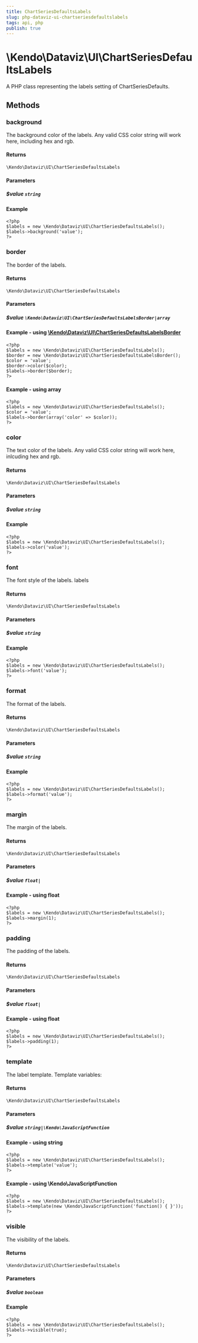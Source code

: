 ```yaml
---
title: ChartSeriesDefaultsLabels
slug: php-dataviz-ui-chartseriesdefaultslabels
tags: api, php
publish: true
---
```


# \Kendo\Dataviz\UI\ChartSeriesDefaultsLabels

A PHP class representing the labels setting of ChartSeriesDefaults.


## Methods

### background
The background color of the labels. Any valid CSS color string will work here,
including hex and rgb.

#### Returns
`\Kendo\Dataviz\UI\ChartSeriesDefaultsLabels`

#### Parameters

##### $value `string`



#### Example 
    <?php
    $labels = new \Kendo\Dataviz\UI\ChartSeriesDefaultsLabels();
    $labels->background('value');
    ?>

### border

The border of the labels.

#### Returns
`\Kendo\Dataviz\UI\ChartSeriesDefaultsLabels`

#### Parameters

##### $value `\Kendo\Dataviz\UI\ChartSeriesDefaultsLabelsBorder|array`


#### Example - using [\Kendo\Dataviz\UI\ChartSeriesDefaultsLabelsBorder](/api/wrappers/php/Kendo/Dataviz/UI/ChartSeriesDefaultsLabelsBorder)
    <?php
    $labels = new \Kendo\Dataviz\UI\ChartSeriesDefaultsLabels();
    $border = new \Kendo\Dataviz\UI\ChartSeriesDefaultsLabelsBorder();
    $color = 'value';
    $border->color($color);
    $labels->border($border);
    ?>

#### Example - using array

    <?php
    $labels = new \Kendo\Dataviz\UI\ChartSeriesDefaultsLabels();
    $color = 'value';
    $labels->border(array('color' => $color));
    ?>

### color
The text color of the labels. Any valid CSS color string will work here, inlcuding hex
and rgb.

#### Returns
`\Kendo\Dataviz\UI\ChartSeriesDefaultsLabels`

#### Parameters

##### $value `string`



#### Example 
    <?php
    $labels = new \Kendo\Dataviz\UI\ChartSeriesDefaultsLabels();
    $labels->color('value');
    ?>

### font
The font style of the labels.
labels

#### Returns
`\Kendo\Dataviz\UI\ChartSeriesDefaultsLabels`

#### Parameters

##### $value `string`



#### Example 
    <?php
    $labels = new \Kendo\Dataviz\UI\ChartSeriesDefaultsLabels();
    $labels->font('value');
    ?>

### format
The format of the labels.

#### Returns
`\Kendo\Dataviz\UI\ChartSeriesDefaultsLabels`

#### Parameters

##### $value `string`



#### Example 
    <?php
    $labels = new \Kendo\Dataviz\UI\ChartSeriesDefaultsLabels();
    $labels->format('value');
    ?>

### margin
The margin of the labels.

#### Returns
`\Kendo\Dataviz\UI\ChartSeriesDefaultsLabels`

#### Parameters

##### $value `float|`



#### Example  - using float
    <?php
    $labels = new \Kendo\Dataviz\UI\ChartSeriesDefaultsLabels();
    $labels->margin(1);
    ?>

### padding
The padding of the labels.

#### Returns
`\Kendo\Dataviz\UI\ChartSeriesDefaultsLabels`

#### Parameters

##### $value `float|`



#### Example  - using float
    <?php
    $labels = new \Kendo\Dataviz\UI\ChartSeriesDefaultsLabels();
    $labels->padding(1);
    ?>

### template
The label template.
Template variables:

#### Returns
`\Kendo\Dataviz\UI\ChartSeriesDefaultsLabels`

#### Parameters

##### $value `string|\Kendo\JavaScriptFunction`



#### Example  - using string
    <?php
    $labels = new \Kendo\Dataviz\UI\ChartSeriesDefaultsLabels();
    $labels->template('value');
    ?>

#### Example  - using \Kendo\JavaScriptFunction
    <?php
    $labels = new \Kendo\Dataviz\UI\ChartSeriesDefaultsLabels();
    $labels->template(new \Kendo\JavaScriptFunction('function() { }'));
    ?>

### visible
The visibility of the labels.

#### Returns
`\Kendo\Dataviz\UI\ChartSeriesDefaultsLabels`

#### Parameters

##### $value `boolean`



#### Example 
    <?php
    $labels = new \Kendo\Dataviz\UI\ChartSeriesDefaultsLabels();
    $labels->visible(true);
    ?>

